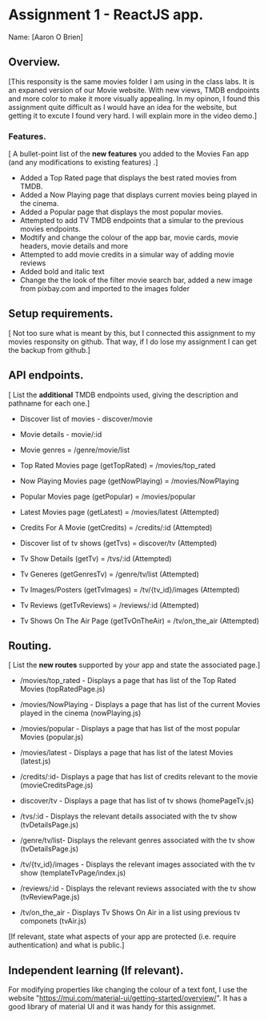 # Assignment 1 - ReactJS app.

Name: [Aaron O Brien]

## Overview.

[This responsity is the same movies folder I am using in the class labs. It is an expaned version of our Movie website. With new views, TMDB endpoints and more color to make it more visually appealing. In my opinon, I found this assignment quite difficult as I would have an idea for the website, but getting it to excute I found very hard. I will explain more in the video demo.]

### Features.
[ A bullet-point list of the __new features__ you added to the Movies Fan app (and any modifications to existing features) .]

+ Added a Top Rated page that displays the best rated movies from TMDB.
+ Added a Now Playing page that displays current movies being played in the cinema.
+ Added a Popular page that displays the most popular movies.
+ Attempted to add TV TMDB endpoints that a simular to the previous movies endpoints.
+ Modtify and change the colour of the app bar, movie cards, movie headers, movie details and more
+ Attempted to add movie credits in a simular way of adding movie reviews
+ Added bold and italic text
+ Change the the look of the filter movie search bar, added a new image from pixbay.com and imported to the images folder


## Setup requirements.

[ Not too sure what is meant by this, but I connected this assignment to my movies responsity on github. That way, if I do lose my assignment I can get the backup from github.]

## API endpoints.

[ List the __additional__ TMDB endpoints used, giving the description and pathname for each one.] 

+ Discover list of movies - discover/movie
+ Movie details - movie/:id
+ Movie genres = /genre/movie/list

+ Top Rated Movies page (getTopRated) = /movies/top_rated
+ Now Playing Movies page (getNowPlaying) = /movies/NowPlaying
+ Popular Movies page (getPopular) = /movies/popular

+ Latest Movies page (getLatest) = /movies/latest (Attempted)
+ Credits For A Movie (getCredits) = /credits/:id (Attempted)

+ Discover list of tv shows (getTvs) = discover/tv (Attempted)
+ Tv Show Details (getTv) = /tvs/:id (Attempted)
+ Tv Generes (getGenresTv) = /genre/tv/list (Attempted)
+ Tv Images/Posters (getTvImages) = /tv/{tv_id}/images (Attempted)
+ Tv Reviews (getTvReviews) = /reviews/:id (Attempted)
+ Tv Shows On The Air Page (getTvOnTheAir) = /tv/on_the_air (Attempted)


## Routing.

[ List the __new routes__ supported by your app and state the associated page.]

+ /movies/top_rated - Displays a page that has list of the Top Rated Movies (topRatedPage.js)

+ /movies/NowPlaying - Displays a page that has list of the current Movies played in the cinema (nowPlaying.js)

+ /movies/popular - Displays a page that has list of the most popular Movies  (popular.js)

+ /movies/latest - Displays a page that has list of the latest Movies (latest.js)

+ /credits/:id- Displays a page that has list of credits relevant to the movie (movieCreditsPage.js)

+ discover/tv - Displays a page that has list of tv shows (homePageTv.js)

+ /tvs/:id - Displays the relevant details associated with the tv show (tvDetailsPage.js)

+ /genre/tv/list- Displays the relevant genres associated with the tv show (tvDetailsPage.js)

+ /tv/{tv_id}/images - Displays the relevant images associated with the tv show
(templateTvPage/index.js)

+ /reviews/:id - Displays the relevant reviews associated with the tv show
(tvReviewPage.js)

+ /tv/on_the_air - Displays Tv Shows On Air in a list using previous tv componets
(tvAir.js)


[If relevant, state what aspects of your app are protected (i.e. require authentication) and what is public.]

## Independent learning (If relevant).

For modifying properties like changing the colour of a text font, I use the website "https://mui.com/material-ui/getting-started/overview/". It has a good library of material UI and it was handy for this assignmet. 
